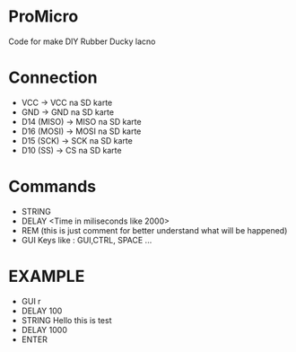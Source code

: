 # ProMicro
Code for make DIY Rubber Ducky lacno

# Connection
- VCC -> VCC na SD karte
- GND -> GND na SD karte
- D14 (MISO) -> MISO na SD karte
- D16 (MOSI) -> MOSI na SD karte
- D15 (SCK) -> SCK na SD karte
- D10 (SS) -> CS na SD karte

# Commands
- STRING <Something to type on keyboard>
- DELAY <Time in miliseconds like 2000>
- REM (this is just comment for better understand what will be happened)
- GUI Keys like : GUI,CTRL, SPACE ...

# EXAMPLE
- GUI r
- DELAY 100
- STRING Hello this is test
- DELAY 1000
- ENTER
